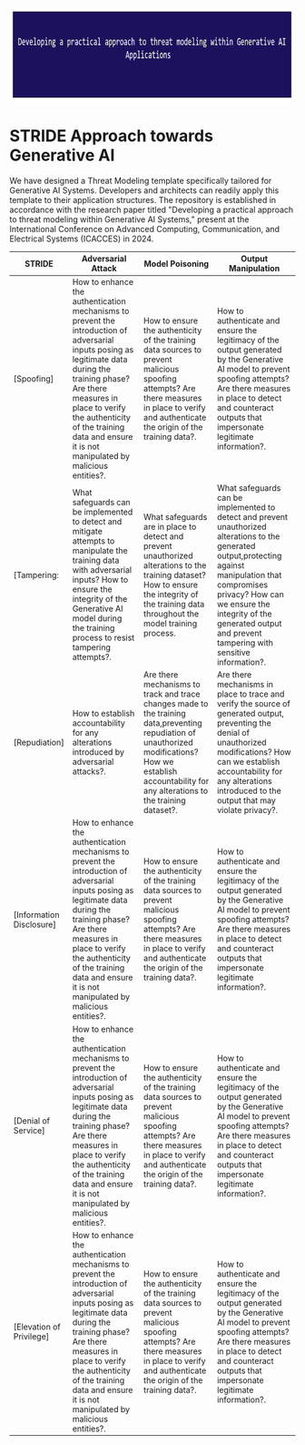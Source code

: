 <p align="center">
	<a href="https://github.com/Joseph-TUI/Threat-modeling-within-Generative-AI-Systems/blob/main/README.md">
		<img align="center" alt="Threat modeling-Security Practices" src="/Pic/main.JPG" height="170">
	</a>
</p>

# STRIDE Approach towards Generative AI

We have designed a Threat Modeling template specifically tailored for Generative AI Systems. Developers and architects can readily apply this template to their application structures. The repository is established in accordance with the research paper titled "Developing a practical approach to threat modeling within Generative AI Systems," present at the International Conference on Advanced Computing, Communication, and Electrical Systems (ICACCES) in 2024.	 


| STRIDE	| Adversarial Attack | Model Poisoning | Output Manipulation |
|---	|---	|---	|---	|
|[Spoofing]| How to enhance the authentication mechanisms to prevent the introduction of adversarial inputs posing as legitimate data during the training phase? Are there measures in place to verify the authenticity of the training data and ensure it is not manipulated by malicious entities?.|How to ensure the authenticity of the training data sources to prevent malicious spoofing attempts? Are there measures in place to verify and authenticate the origin of the training data?.| How to authenticate and ensure the legitimacy of the output generated by the Generative AI model to prevent spoofing attempts? Are there measures in place to detect and counteract outputs that impersonate legitimate information?.|
|[Tampering: | What safeguards can be implemented to detect and mitigate attempts to manipulate the training data with adversarial inputs? How to ensure the integrity of the Generative AI model during the training process to resist tampering attempts?.|What safeguards are in place to detect and prevent unauthorized alterations to the training dataset? How to ensure the integrity of the training data throughout the model training process.| What safeguards can be implemented to detect and prevent unauthorized alterations to the generated output,protecting against manipulation that compromises privacy? How can we ensure the integrity of the generated output and prevent tampering with sensitive information?.|
|[Repudiation]| How to establish accountability for any alterations introduced by adversarial attacks?.|Are there mechanisms to track and trace changes made to the training data,preventing repudiation of unauthorized modifications? How we establish accountability for any alterations to the training dataset?.| Are there mechanisms in place to trace and verify the source of generated output, preventing the denial of unauthorized modifications? How can we establish accountability for any alterations introduced to the output that may violate privacy?.|
|[Information Disclosure]| How to enhance the authentication mechanisms to prevent the introduction of adversarial inputs posing as legitimate data during the training phase? Are there measures in place to verify the authenticity of the training data and ensure it is not manipulated by malicious entities?.|How to ensure the authenticity of the training data sources to prevent malicious spoofing attempts? Are there measures in place to verify and authenticate the origin of the training data?.| How to authenticate and ensure the legitimacy of the output generated by the Generative AI model to prevent spoofing attempts? Are there measures in place to detect and counteract outputs that impersonate legitimate information?.|
|[Denial of Service]| How to enhance the authentication mechanisms to prevent the introduction of adversarial inputs posing as legitimate data during the training phase? Are there measures in place to verify the authenticity of the training data and ensure it is not manipulated by malicious entities?.|How to ensure the authenticity of the training data sources to prevent malicious spoofing attempts? Are there measures in place to verify and authenticate the origin of the training data?.| How to authenticate and ensure the legitimacy of the output generated by the Generative AI model to prevent spoofing attempts? Are there measures in place to detect and counteract outputs that impersonate legitimate information?.|
|[Elevation of Privilege]| How to enhance the authentication mechanisms to prevent the introduction of adversarial inputs posing as legitimate data during the training phase? Are there measures in place to verify the authenticity of the training data and ensure it is not manipulated by malicious entities?.|How to ensure the authenticity of the training data sources to prevent malicious spoofing attempts? Are there measures in place to verify and authenticate the origin of the training data?.| How to authenticate and ensure the legitimacy of the output generated by the Generative AI model to prevent spoofing attempts? Are there measures in place to detect and counteract outputs that impersonate legitimate information?.|